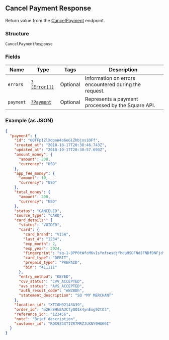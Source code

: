## Cancel Payment Response

Return value from the [CancelPayment](#endpoint-payments-cancelpayment) endpoint.

### Structure

`CancelPaymentResponse`

### Fields

| Name | Type | Tags | Description |
|  --- | --- | --- | --- |
| `errors` | [`?(Error[])`](/doc/models/error.md) | Optional | Information on errors encountered during the request. |
| `payment` | [`?Payment`](/doc/models/payment.md) | Optional | Represents a payment processed by the Square API. |

### Example (as JSON)

```json
{
  "payment": {
    "id": "GQTFp1ZlXdpoW4o6eGiZhbjosiDFf",
    "created_at": "2018-10-17T20:38:46.743Z",
    "updated_at": "2018-10-17T20:38:57.693Z",
    "amount_money": {
      "amount": 200,
      "currency": "USD"
    },
    "app_fee_money": {
      "amount": 10,
      "currency": "USD"
    },
    "total_money": {
      "amount": 200,
      "currency": "USD"
    },
    "status": "CANCELED",
    "source_type": "CARD",
    "card_details": {
      "status": "VOIDED",
      "card": {
        "card_brand": "VISA",
        "last_4": "1234",
        "exp_month": 2,
        "exp_year": 2024,
        "fingerprint": "sq-1-9PP0tWfcM6vIsYmfsesdjfhduHSDFNdJFNDfDNFjdfjpseirDErsaP",
        "card_type": "DEBIT",
        "prepaid_type": "PREPAID",
        "bin": "411111"
      },
      "entry_method": "KEYED",
      "cvv_status": "CVV_ACCEPTED",
      "avs_status": "AVS_ACCEPTED",
      "auth_result_code": "eWZBDh",
      "statement_description": "SQ *MY MERCHANT"
    },
    "location_id": "XTI0H92143A39",
    "order_id": "m2Hr8Hk8A3CTyQQ1k4ynExg92tO3",
    "reference_id": "123456",
    "note": "Brief description",
    "customer_id": "RDX9Z4XTIZR7MRZJUXNY9HUK6I"
  }
}
```

